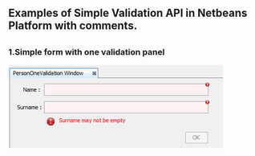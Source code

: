 
<h2>Examples of Simple Validation API in Netbeans Platform with comments.<h2>
<h3>1.Simple form with one validation panel</h3>
<img src="ValidationExamples/pic/SimpleValidationApi-1.1.png">

